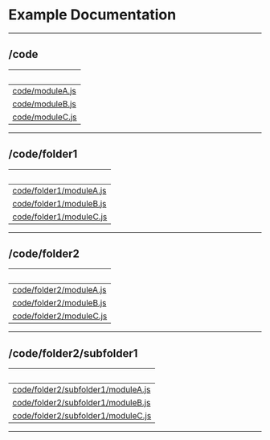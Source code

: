 Example Documentation
===
- - -
/code
---
&nbsp;|
-|
[code/moduleA.js](code/moduleA) |
[code/moduleB.js](code/moduleB) |
[code/moduleC.js](code/moduleC) |
- - -


/code/folder1
---
&nbsp;|
-|
[code/folder1/moduleA.js](code/folder1/moduleA) |
[code/folder1/moduleB.js](code/folder1/moduleB) |
[code/folder1/moduleC.js](code/folder1/moduleC) |
- - -


/code/folder2
---
&nbsp;|
-|
[code/folder2/moduleA.js](code/folder2/moduleA) |
[code/folder2/moduleB.js](code/folder2/moduleB) |
[code/folder2/moduleC.js](code/folder2/moduleC) |
- - -


/code/folder2/subfolder1
---
&nbsp;|
-|
[code/folder2/subfolder1/moduleA.js](code/folder2/subfolder1/moduleA) |
[code/folder2/subfolder1/moduleB.js](code/folder2/subfolder1/moduleB) |
[code/folder2/subfolder1/moduleC.js](code/folder2/subfolder1/moduleC) |
- - -

